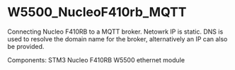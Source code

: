 # W5500_NucleoF410rb_MQTT
 
 Connecting Nucleo F410RB to a MQTT broker. Netowrk IP is static. DNS is used to resolve the domain name for the broker, alternatively an IP can also be provided.

 Components:
 STM3 Nucleo F410RB
 W5500 ethernet module
